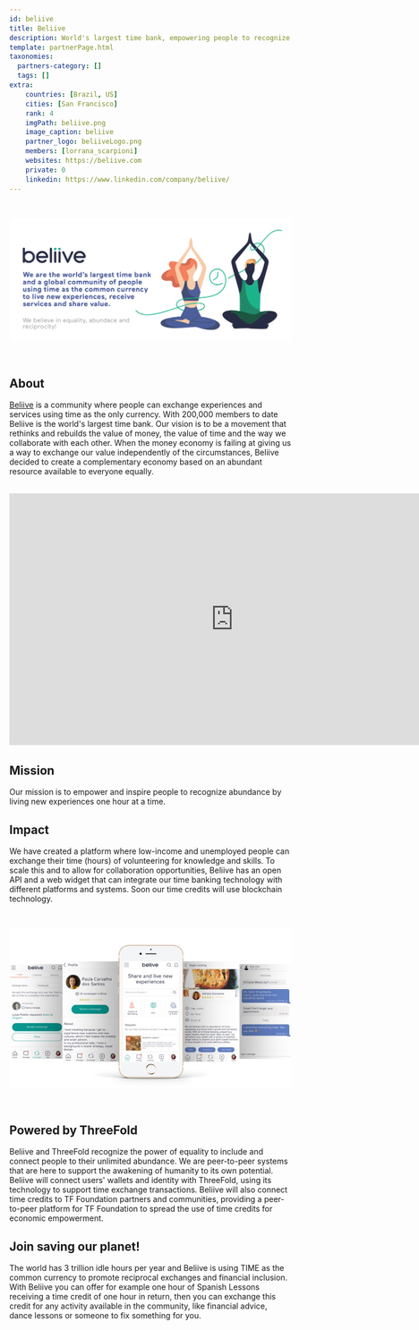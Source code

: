 ```yaml
---
id: beliive
title: Beliive
description: World's largest time bank, empowering people to recognize abundance by living new experiences one hour at a time.
template: partnerPage.html
taxonomies:
  partners-category: []
  tags: []
extra: 
    countries: [Brazil, US]
    cities: [San Francisco]
    rank: 4
    imgPath: beliive.png
    image_caption: beliive
    partner_logo: beliiveLogo.png
    members: [lorrana_scarpioni]
    websites: https://beliive.com
    private: 0
    linkedin: https://www.linkedin.com/company/beliive/
---
```


<br/>

![beliive](beliive2.png)

<br/>

## About

[Beliive](https://beliive.com) is a community where people can exchange experiences and services using time as the only currency. With 200,000 members to date Beliive is the world's largest time bank. Our vision is to be a movement that rethinks and rebuilds the value of money, the value of time and the way we collaborate with each other. When the money economy is failing at giving us a way to exchange our value independently of the circumstances, Beliive decided to create a complementary economy based on an abundant resource available to everyone equally.

<BR>

<iframe src="https://player.vimeo.com/video/413225889" width="800" height="450" frameborder="0" allow="autoplay; fullscreen" allowfullscreen></iframe>

<BR>

## Mission

Our mission is to empower and inspire people to recognize abundance by living new experiences one hour at a time.

## Impact

We have created a platform where low-income and unemployed people can exchange their time (hours) of volunteering for knowledge and skills. To scale this and to allow for collaboration opportunities, Beliive has an open API and a web widget that can integrate our time banking technology with different platforms and systems. Soon our time credits will use blockchain technology.

<br/>

![beliive](beliive_app.jpg)

<br/>

## Powered by ThreeFold

Beliive and ThreeFold recognize the power of equality to include and connect people to their unlimited abundance. We are peer-to-peer systems that are here to support the awakening of humanity to its own potential. Beliive will connect users' wallets and identity with ThreeFold, using its technology to support time exchange transactions. Beliive will also connect time credits to TF Foundation partners and communities, providing a peer-to-peer platform for TF Foundation to spread the use of time credits for economic empowerment.

## Join saving our planet!

The world has 3 trillion idle hours per year and Beliive is using TIME as the common currency to promote reciprocal exchanges and financial inclusion. With Beliive you can offer for example one hour of Spanish Lessons receiving a time credit of one hour in return, then you can exchange this credit for any activity available in the community, like financial advice, dance lessons or someone to fix something for you.

<!-- ## Support this project

Beliive is included in ThreeFold’s [Token Distribution Event (TDE)](https://library.threefold.me/info/tfgrid/#/tdeoverview)</a> for the impact it brings to our planet, humanity and the ThreeFold Grid.
The ThreeFold Token (TFT) represents a unit of capacity on the new Internet and is created only when new capacity is added to the ThreeFold Grid.
Each project on the TDE benefits from TFT fund allocations. You can buy TFT's and support Beliive, and the growth of a new Conscious Internet.

## TFGrid Solution

### Roadmap

- Q1 2021
    - API integration
- Q3 2021
    - Crystal Twin Integration -->

